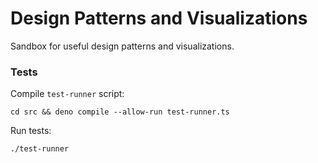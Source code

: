# Design Patterns and Visualizations

Sandbox for useful design patterns and visualizations.

### Tests

Compile `test-runner` script:

`cd src && deno compile --allow-run test-runner.ts`

Run tests:

`./test-runner`
